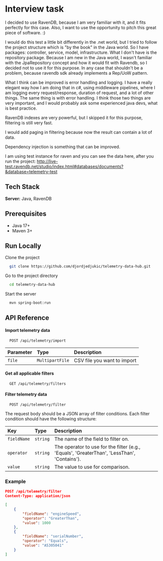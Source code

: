 
# Interview task

I decided to use RavenDB, because I am very familiar with it, and it fits perfectly for this case. Also, I want to use the opportunity to pitch this great piece of software. :)

I would do this test a little bit differently in the .net world, but I tried to follow the project structure which is "by the book" in the Java world.
So I have packages: controller, service, model, infrastructure. What I don't have is the repository package. Because I am new in the Java world,
I wasn't familiar with the JpaRepository concept and how it would fit with Ravendb, so I decided not to use it for this purpose. In any case that shouldn't be a problem, because ravendb sdk already implements a Rep/UoW pattern.

What I think can be improved is error handling and logging. I have a really elegant way how I am doing that in c#, using middleware pipelines, where I am logging every request/response, duration of request, and a lot of other things.
The same thing is with error handling. I think those two things are very important, and I would probably ask some experienced java devs, what is best practice.

RavenDB indexes are very powerful, but I skipped it for this purpose, filtering is still very fast.

I would add paging in filtering because now the result can contain a lot of data.

Dependency injection is something that can be improved. 

I am using test instance for raven and you can see the data here, after you run the project:
http://live-test.ravendb.net/studio/index.html#databases/documents?&database=telemetry-test



## Tech Stack

**Server:** Java, RavenDB

## Prerequisites

- Java 17+
- Maven 3+

## Run Locally

Clone the project

```bash
  git clone https://github.com/djordjedjukic/telemetry-data-hub.git
```

Go to the project directory

```bash
  cd telemetry-data-hub
```

Start the server

```bash
  mvn spring-boot:run
```

## API Reference

#### Import telemetry data

```http
  POST /api/telemetry/import
```

| Parameter | Type     | Description                |
| :-------- | :------- | :------------------------- |
| `file` | `MultipartFile` | CSV file you want to import |

#### Get all applicable filters

```http
  GET /api/telemetry/filters
```

#### Filter telemetry data

```http
  POST /api/telemetry/filter
```

The request body should be a JSON array of filter conditions. Each filter condition should have the following structure:

| Key       | Type     | Description                            |
| :-------- | :------- | :------------------------------------- |
| `fieldName`   | `string` | The name of the field to filter on. |
| `operator`| `string` | The operator to use for the filter (e.g., 'Equals', 'GreaterThan', 'LessThan', 'Contains'). |
| `value`   | `string` | The value to use for comparison. |

### Example

```json
POST /api/telemetry/filter
Content-Type: application/json

[
    {
        "fieldName": "engineSpeed",
        "operator": "GreaterThan",
        "value": 1000
    },
    {
        "fieldName": "serialNumber",
        "operator": "Equals",
        "value": "A5305041"
    }
]
